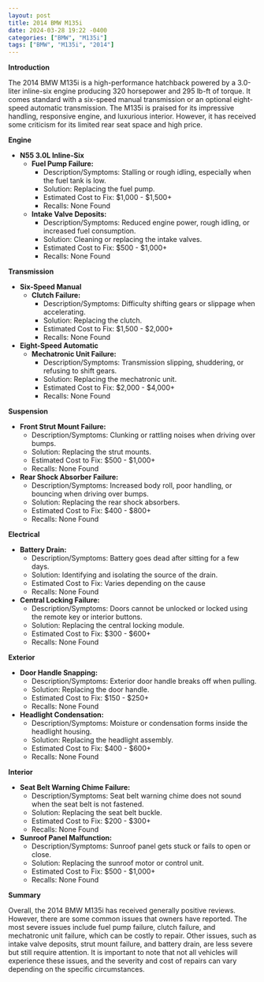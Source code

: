 ```yaml
---
layout: post
title: 2014 BMW M135i
date: 2024-03-28 19:22 -0400
categories: ["BMW", "M135i"]
tags: ["BMW", "M135i", "2014"]
---
```

**Introduction**

The 2014 BMW M135i is a high-performance hatchback powered by a 3.0-liter inline-six engine producing 320 horsepower and 295 lb-ft of torque. It comes standard with a six-speed manual transmission or an optional eight-speed automatic transmission. The M135i is praised for its impressive handling, responsive engine, and luxurious interior. However, it has received some criticism for its limited rear seat space and high price.

**Engine**

* **N55 3.0L Inline-Six**
    * **Fuel Pump Failure:**
        * Description/Symptoms: Stalling or rough idling, especially when the fuel tank is low.
        * Solution: Replacing the fuel pump.
        * Estimated Cost to Fix: $1,000 - $1,500+
        * Recalls: None Found
    * **Intake Valve Deposits:**
        * Description/Symptoms: Reduced engine power, rough idling, or increased fuel consumption.
        * Solution: Cleaning or replacing the intake valves.
        * Estimated Cost to Fix: $500 - $1,000+
        * Recalls: None Found

**Transmission**

* **Six-Speed Manual**
    * **Clutch Failure:**
        * Description/Symptoms: Difficulty shifting gears or slippage when accelerating.
        * Solution: Replacing the clutch.
        * Estimated Cost to Fix: $1,500 - $2,000+
        * Recalls: None Found
* **Eight-Speed Automatic**
    * **Mechatronic Unit Failure:**
        * Description/Symptoms: Transmission slipping, shuddering, or refusing to shift gears.
        * Solution: Replacing the mechatronic unit.
        * Estimated Cost to Fix: $2,000 - $4,000+
        * Recalls: None Found

**Suspension**

* **Front Strut Mount Failure:**
    * Description/Symptoms: Clunking or rattling noises when driving over bumps.
    * Solution: Replacing the strut mounts.
    * Estimated Cost to Fix: $500 - $1,000+
    * Recalls: None Found
* **Rear Shock Absorber Failure:**
    * Description/Symptoms: Increased body roll, poor handling, or bouncing when driving over bumps.
    * Solution: Replacing the rear shock absorbers.
    * Estimated Cost to Fix: $400 - $800+
    * Recalls: None Found

**Electrical**

* **Battery Drain:**
    * Description/Symptoms: Battery goes dead after sitting for a few days.
    * Solution: Identifying and isolating the source of the drain.
    * Estimated Cost to Fix: Varies depending on the cause
    * Recalls: None Found
* **Central Locking Failure:**
    * Description/Symptoms: Doors cannot be unlocked or locked using the remote key or interior buttons.
    * Solution: Replacing the central locking module.
    * Estimated Cost to Fix: $300 - $600+
    * Recalls: None Found

**Exterior**

* **Door Handle Snapping:**
    * Description/Symptoms: Exterior door handle breaks off when pulling.
    * Solution: Replacing the door handle.
    * Estimated Cost to Fix: $150 - $250+
    * Recalls: None Found
* **Headlight Condensation:**
    * Description/Symptoms: Moisture or condensation forms inside the headlight housing.
    * Solution: Replacing the headlight assembly.
    * Estimated Cost to Fix: $400 - $600+
    * Recalls: None Found

**Interior**

* **Seat Belt Warning Chime Failure:**
    * Description/Symptoms: Seat belt warning chime does not sound when the seat belt is not fastened.
    * Solution: Replacing the seat belt buckle.
    * Estimated Cost to Fix: $200 - $300+
    * Recalls: None Found
* **Sunroof Panel Malfunction:**
    * Description/Symptoms: Sunroof panel gets stuck or fails to open or close.
    * Solution: Replacing the sunroof motor or control unit.
    * Estimated Cost to Fix: $500 - $1,000+
    * Recalls: None Found

**Summary**

Overall, the 2014 BMW M135i has received generally positive reviews. However, there are some common issues that owners have reported. The most severe issues include fuel pump failure, clutch failure, and mechatronic unit failure, which can be costly to repair. Other issues, such as intake valve deposits, strut mount failure, and battery drain, are less severe but still require attention. It is important to note that not all vehicles will experience these issues, and the severity and cost of repairs can vary depending on the specific circumstances.
